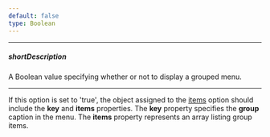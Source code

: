```yaml
---
default: false
type: Boolean
---
```

---
##### shortDescription
A Boolean value specifying whether or not to display a grouped menu.

---
If this option is set to 'true', the object assigned to the [items](/api-reference/10%20UI%20Widgets/CollectionWidget/1%20Configuration/items.md '/Documentation/ApiReference/UI_Widgets/dxSlideOut/Configuration/#items') option should include the **key** and **items** properties. The **key** property specifies the **group** caption in the menu. The **items** property represents an array listing group items.